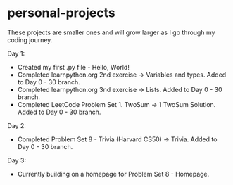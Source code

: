 # personal-projects
These projects are smaller ones and will grow larger as I go through my coding journey.

Day 1:
- Created my first .py file - Hello, World!
- Completed learnpython.org 2nd exercise -> Variables and types. Added to Day 0 - 30 branch.
- Completed learnpython.org 3nd exercise -> Lists. Added to Day 0 - 30 branch.
- Completed LeetCode Problem Set 1. TwoSum -> 1 TwoSum Solution. Added to Day 0 - 30 branch.

Day 2:
- Completed Problem Set 8 - Trivia (Harvard CS50) -> Trivia. Added to Day 0 - 30 branch.

Day 3:
- Currently building on a homepage for Problem Set 8 - Homepage.
